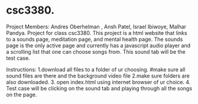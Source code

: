 # csc3380.
Project Members: Andres Oberhelman , Ansh Patel, Israel Ibiwoye, Malhar Pandya.
Project for class csc3380.
This project is a html website that links to a sounds page, meditation page, and mental health page. The sounds page is the only active page and currently has a javascript audio player and a scrolling list that one can choose songs from. This sound tab will be the test case.


Instructions:
1.download all files to a folder of ur choosing. #make sure all sound files are there and the background video file
2.make sure folders are also downloaded.
3. open index.html using internet browser of ur choice.
4. Test case will be clicking on the sound tab and playing through all the songs on the page.

